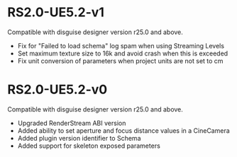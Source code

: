 # RS2.0-UE5.2-v1
Compatible with disguise designer version r25.0 and above.
* Fix for "Failed to load schema" log spam when using Streaming Levels
* Set maximum texture size to 16k and avoid crash when this is exceeded
* Fix unit conversion of parameters when project units are not set to cm

# RS2.0-UE5.2-v0
Compatible with disguise designer version r25.0 and above.
- Upgraded RenderStream ABI version
- Added ability to set aperture and focus distance values in a CineCamera
- Added plugin version identifier to Schema
- Added support for skeleton exposed parameters
